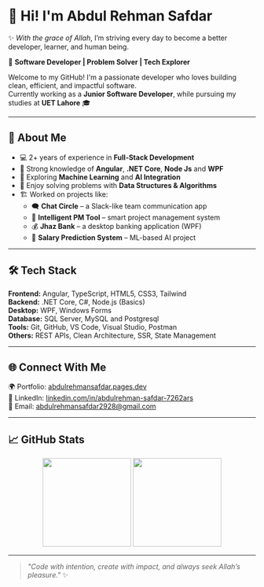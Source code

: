 # 👋 Hi! I'm Abdul Rehman Safdar

✨ *With the grace of Allah*, I’m striving every day to become a better developer, learner, and human being.

🎯 **Software Developer | Problem Solver | Tech Explorer**

Welcome to my GitHub! I'm a passionate developer who loves building clean, efficient, and impactful software.  
Currently working as a **Junior Software Developer**, while pursuing my studies at **UET Lahore** 🎓

---

## 🚀 About Me

- 💻 2+ years of experience in **Full-Stack Development**  
- 🧠 Strong knowledge of **Angular**, **.NET Core**, **Node Js** and **WPF**  
- 🤖 Exploring **Machine Learning** and **AI Integration**  
- 🧩 Enjoy solving problems with **Data Structures & Algorithms**  
- 🏗️ Worked on projects like:
  - 🗨️ **Chat Circle** – a Slack-like team communication app  
  - 🧠 **Intelligent PM Tool** – smart project management system  
  - 💰 **Jhaz Bank** – a desktop banking application (WPF)  
  - 🤖 **Salary Prediction System** – ML-based AI project  

---

## 🛠️ Tech Stack

**Frontend:** Angular, TypeScript, HTML5, CSS3, Tailwind  
**Backend:** .NET Core, C#, Node.js (Basics)  
**Desktop:** WPF, Windows Forms  
**Database:** SQL Server, MySQL and Postgresql  
**Tools:** Git, GitHub, VS Code, Visual Studio, Postman  
**Others:** REST APIs, Clean Architecture, SSR, State Management  

---

## 🌐 Connect With Me

🌍 Portfolio: [abdulrehmansafdar.pages.dev](https://abdulrehmansafdar.pages.dev)  
💼 LinkedIn: [linkedin.com/in/abdulrehman-safdar-7262ars](https://www.linkedin.com/in/abdulrehman-safdar-7262ars)  
📧 Email: abdulrehmansafdar2928@gmail.com  

---

## 📈 GitHub Stats

<div align="center">
  <img src="https://github-readme-stats.vercel.app/api?username=AbdulRehmanSafdar&show_icons=true&theme=radical" height="180" />
  <img src="https://github-readme-stats.vercel.app/api/top-langs/?username=AbdulRehmanSafdar&layout=compact&theme=radical" height="180" />
</div>

---

> _"Code with intention, create with impact, and always seek Allah’s pleasure."_ ✨
